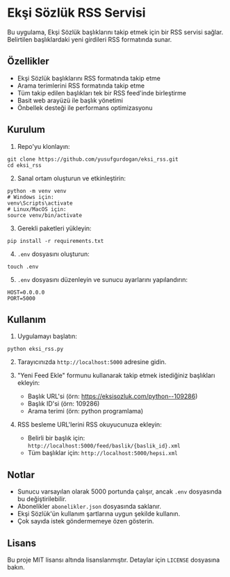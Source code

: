 # Ekşi Sözlük RSS Servisi

Bu uygulama, Ekşi Sözlük başlıklarını takip etmek için bir RSS servisi sağlar. Belirtilen başlıklardaki yeni girdileri RSS formatında sunar.

## Özellikler

- Ekşi Sözlük başlıklarını RSS formatında takip etme
- Arama terimlerini RSS formatında takip etme
- Tüm takip edilen başlıkları tek bir RSS feed'inde birleştirme
- Basit web arayüzü ile başlık yönetimi
- Önbellek desteği ile performans optimizasyonu

## Kurulum

1. Repo'yu klonlayın:
```
git clone https://github.com/yusufgurdogan/eksi_rss.git
cd eksi_rss
```

2. Sanal ortam oluşturun ve etkinleştirin:
```
python -m venv venv
# Windows için:
venv\Scripts\activate
# Linux/MacOS için:
source venv/bin/activate
```

3. Gerekli paketleri yükleyin:
```
pip install -r requirements.txt
```

4. `.env` dosyasını oluşturun:
```
touch .env
```

5. `.env` dosyasını düzenleyin ve sunucu ayarlarını yapılandırın:
```
HOST=0.0.0.0
PORT=5000
```

## Kullanım

1. Uygulamayı başlatın:
```
python eksi_rss.py
```

2. Tarayıcınızda `http://localhost:5000` adresine gidin.

3. "Yeni Feed Ekle" formunu kullanarak takip etmek istediğiniz başlıkları ekleyin:
   - Başlık URL'si (örn: https://eksisozluk.com/python--109286)
   - Başlık ID'si (örn: 109286)
   - Arama terimi (örn: python programlama)

4. RSS besleme URL'lerini RSS okuyucunuza ekleyin:
   - Belirli bir başlık için: `http://localhost:5000/feed/baslik/{baslik_id}.xml`
   - Tüm başlıklar için: `http://localhost:5000/hepsi.xml`

## Notlar

- Sunucu varsayılan olarak 5000 portunda çalışır, ancak `.env` dosyasında bu değiştirilebilir.
- Abonelikler `abonelikler.json` dosyasında saklanır.
- Ekşi Sözlük'ün kullanım şartlarına uygun şekilde kullanın.
- Çok sayıda istek göndermemeye özen gösterin.

## Lisans

Bu proje MIT lisansı altında lisanslanmıştır. Detaylar için `LICENSE` dosyasına bakın.